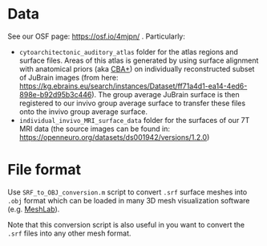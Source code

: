 # Data
See our OSF page: <https://osf.io/4mjpn/> . Particularly:
- `cytoarchitectonic_auditory_atlas` folder for the atlas regions and surface files. Areas of this atlas is generated by using surface alignment with anatomical priors (aka [CBA+](resources/CBAplus_steps/README.md)) on individually reconstructed subset of JuBrain images (from here: <https://kg.ebrains.eu/search/instances/Dataset/ff71a4d1-ea14-4ed6-898e-b92d95b3c446>). The group average JuBrain surface is then registered to our invivo group average surface to transfer these files onto the invivo group average surface.
- `individual_invivo_MRI_surface_data` folder for the surfaces of our 7T MRI data (the source images can be found in: <https://openneuro.org/datasets/ds001942/versions/1.2.0>)


# File format
Use `SRF_to_OBJ_conversion.m` script to convert `.srf` surface meshes into `.obj` format which can be loaded in many 3D mesh visualization software (e.g. [MeshLab](https://www.meshlab.net/)).

Note that this conversion script is also useful in you want to convert the `.srf` files into any other mesh format.
